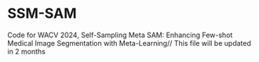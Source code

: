 # SSM-SAM
Code for WACV 2024, Self-Sampling Meta SAM: Enhancing Few-shot Medical Image Segmentation with Meta-Learning//
This file will be updated in 2 months
